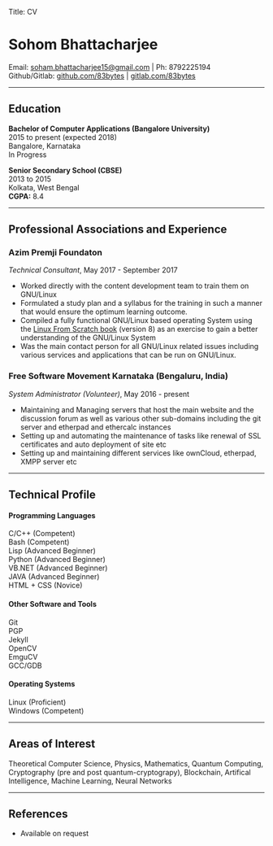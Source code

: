 Title: CV


# Sohom Bhattacharjee #

Email: [soham.bhattacharjee15@gmail.com](mailto:soham.bhattacharjee15@gmail.com) \| Ph:    8792225194<br/>
Github/Gitlab: [github.com/83bytes](https://github.com/83bytes) | [gitlab.com/83bytes](https://gitlab.com/83bytes)

---

## Education ##
**Bachelor of Computer Applications (Bangalore University)** <br/>
2015 to present (expected 2018)<br/>
Bangalore, Karnataka<br/>
In Progress


**Senior Secondary School (CBSE)**<br/>
2013 to 2015 <br/>
Kolkata, West Bengal <br/>
**CGPA:** 8.4 



---

## Professional Associations and Experience ##


### Azim Premji Foundaton ###
*Technical Consultant*, May 2017 - September 2017

- Worked directly with the content development team to train them on GNU/Linux 
- Formulated a study plan and a syllabus for the training in such a manner that would ensure the optimum learning outcome. 
- Compiled a fully functional GNU/Linux based operating System using the [Linux From Scratch book](http://www.linuxfromscratch.org/) (version 8) as an exercise to gain a better understanding of the GNU/Linux System
- Was the main contact person for all GNU/Linux related issues including various services and applications that can be run on GNU/Linux.


### Free Software Movement Karnataka (Bengaluru, India) ###
*System Administrator (Volunteer)*, May 2016 - present

- Maintaining and Managing servers that host the main website and the discussion forum as well as various other sub-domains including the git server and etherpad and ethercalc instances
- Setting up and automating the maintenance of tasks like renewal of SSL certificates and auto deployment of site etc
- Setting up and maintaining different services like ownCloud, etherpad, XMPP server etc


---
## Technical Profile ##


#### Programming Languages ####
C/C++ (Competent) <br/>
Bash (Competent) <br/>
Lisp (Advanced Beginner) <br/>
Python (Advanced Beginner) <br/>
VB.NET (Advanced Beginner) <br/>
JAVA (Advanced Beginner) <br/>
HTML + CSS (Novice) <br/>

#### Other Software and Tools ####
Git <br/>
PGP <br/>
Jekyll <br/>
OpenCV <br/>
EmguCV <br/>
GCC/GDB <br/>

#### Operating Systems ####
Linux (Proficient) <br/>
Windows (Competent)

---
## Areas of Interest ##
Theoretical Computer Science, Physics, Mathematics, Quantum Computing, Cryptography (pre and post quantum-cryptograpy), Blockchain, Artifical Intelligence, Machine Learning, Neural Networks

---
## References ##

-   Available on request




